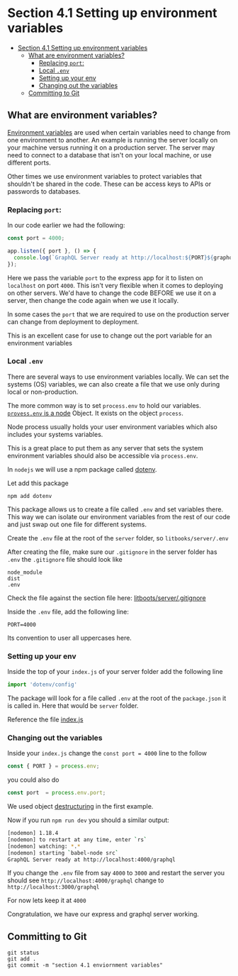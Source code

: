 # Section 4.1 Setting up environment variables

<!-- TOC -->

- [Section 4.1 Setting up environment variables](#section-41-setting-up-environment-variables)
  - [What are environment variables?](#what-are-environment-variables)
    - [Replacing `port`:](#replacing-port)
    - [Local `.env`](#local-env)
    - [Setting up your env](#setting-up-your-env)
    - [Changing out the variables](#changing-out-the-variables)
  - [Committing to Git](#committing-to-git)

<!-- /TOC -->

## What are environment variables?

[Environment variables](https://en.wikipedia.org/wiki/Environment_variable) are used when certain variables need to change from one environment to another. An example is running the server locally on your machine versus running it on a production server. The server may need to connect to a database that isn't on your local machine, or use different ports. 

Other times we use environment variables to protect variables that shouldn't be shared in the code. These can be access keys to APIs or passwords to databases.

### Replacing `port`:

In our code earlier we had the following:

```js
const port = 4000; 

app.listen({ port }, () => {
  console.log(`GraphQL Server ready at http://localhost:${PORT}${graphqlServer.graphqlPath}`);
});
```

Here we pass the variable `port` to the express app for it to listen on `localhost` on port `4000`. This isn't very flexible when it comes to deploying on other servers. We'd have to change the code BEFORE we use it on a server, then change the code again when we use it locally.

In some cases the `port` that we are required to use on the production server can change from deployment to deployment.

This is an excellent case for use to change out the port variable for an environment variables

### Local `.env`

There are several ways to use environment variables locally. We can set the systems (OS) variables, we can also create a file that we use only during local or non-production. 

The more common way is to set `process.env` to hold our variables. [`provess.env` is a node](https://nodejs.org/api/process.html#process_process_env) Object. It exists on the object `process`.

Node process usually holds your user environment variables which also includes your systems variables.

This is a great place to put them as any server that sets the system environment variables should also be accessible via `process.env`.

In `nodejs` we will use a npm package called [dotenv](https://github.com/motdotla/dotenv).

Let add this package

```
npm add dotenv
```

This package allows us to create a file called `.env` and set variables there. This way we can isolate our environment variables from the rest of our code and just swap out one file for different systems.

Create the `.env` file at the root of the `server` folder, so `litbooks/server/.env`

After creating the file, make sure our `.gitignore` in the server folder has `.env` the `.gitignore` file should look like

```
node_module
dist
.env
```

Check the file against the section file here: [litboots/server/.gitignore](./server/.gitignore)

Inside the `.env` file, add the following line:

```
PORT=4000
```

Its convention to user all uppercases here.

### Setting up your env

Inside the top of your `index.js` of your server folder add the following line

```js
import 'dotenv/config'
```

The package will look for a file called `.env` at the root of the `package.json` it is called in. Here that would be `server` folder.

Reference the file [index.js](./server/src/index.js)

### Changing out the variables

Inside your `index.js` change the `const port = 4000` line to the follow

```js
const { PORT } = process.env; 
```

you could also do

```js
const port  = process.env.port;
``` 

We used object [destructuring](https://developer.mozilla.org/en-US/docs/Web/JavaScript/Reference/Operators/Destructuring_assignment#Object_destructuring) in the first example. 

Now if you run `npm run dev` you should a similar output:

```sh
[nodemon] 1.18.4
[nodemon] to restart at any time, enter `rs`
[nodemon] watching: *.*
[nodemon] starting `babel-node src`
GraphQL Server ready at http://localhost:4000/graphql
```

If you change the `.env` file from say `4000` to `3000` and restart the server you should see `http://localhost:4000/graphql` change to `http://localhost:3000/graphql`

For now lets keep it at `4000`

Congratulation, we have our express and graphql server working.

## Committing to Git

```
git status
git add .
git commit -m "section 4.1 enviornment variables"
```